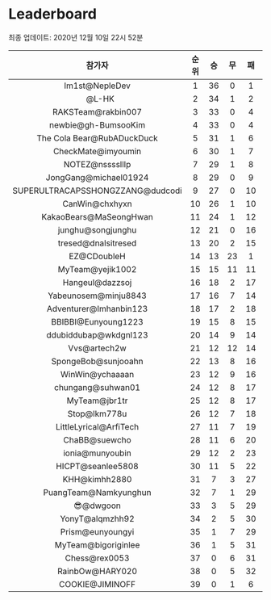 # Leaderboard
최종 업데이트: 2020년 12월 10일 22시 52분




| 참가자 | 순위 | 승 | 무 | 패 | 승점 |
|:---:|:---:|:---:|:---:|:---:|:---:|
| Im1st@NepleDev | 1 | 36 | 0 | 1 | 108 |
| ⠀@L-HK | 2 | 34 | 1 | 2 | 103 |
| RAKSTeam@rakbin007 | 3 | 33 | 0 | 4 | 99 |
| newbie@gh-BumsooKim | 4 | 33 | 0 | 4 | 99 |
| The Cola Bear@RubADuckDuck | 5 | 31 | 1 | 6 | 94 |
| CheckMate@imyoumin | 6 | 30 | 1 | 7 | 91 |
| NOTEZ@nsssslllp | 7 | 29 | 1 | 8 | 88 |
| JongGang@michael01924 | 8 | 29 | 0 | 9 | 87 |
| SUPERULTRACAPSSHONGZZANG@dudcodi | 9 | 27 | 0 | 10 | 81 |
| CanWin@chxhyxn | 10 | 26 | 1 | 10 | 79 |
| KakaoBears@MaSeongHwan | 11 | 24 | 1 | 12 | 73 |
| junghu@songjunghu | 12 | 21 | 0 | 16 | 63 |
| tresed@dnalsitresed | 13 | 20 | 2 | 15 | 62 |
| EZ@CDoubleH | 14 | 13 | 23 | 1 | 62 |
| MyTeam@yejik1002 | 15 | 15 | 11 | 11 | 56 |
| Hangeul@dazzsoj | 16 | 18 | 2 | 17 | 56 |
| Yabeunosem@minju8843 | 17 | 16 | 7 | 14 | 55 |
| Adventurer@Imhanbin123 | 18 | 17 | 2 | 18 | 53 |
| BBIBBI@Eunyoung1223 | 19 | 15 | 8 | 15 | 53 |
| ddubiddubap@wkdgnl123 | 20 | 14 | 9 | 14 | 51 |
| Vvs@artech2w | 21 | 12 | 12 | 14 | 48 |
| SpongeBob@sunjooahn | 22 | 13 | 8 | 16 | 47 |
| WinWin@ychaaaan | 23 | 12 | 9 | 16 | 45 |
| chungang@suhwan01 | 24 | 12 | 8 | 17 | 44 |
| MyTeam@jbr1tr | 25 | 12 | 8 | 17 | 44 |
| Stop@lkm778u | 26 | 12 | 7 | 18 | 43 |
| LittleLyrical@ArfiTech | 27 | 11 | 7 | 19 | 40 |
| ChaBB@suewcho | 28 | 11 | 6 | 20 | 39 |
| ionia@munyoubin | 29 | 12 | 2 | 23 | 38 |
| HICPT@seanlee5808 | 30 | 11 | 5 | 22 | 38 |
| KHH@kimhh2880 | 31 | 7 | 3 | 27 | 24 |
| PuangTeam@Namkyunghun | 32 | 7 | 1 | 29 | 22 |
| 😎@dwgoon | 33 | 3 | 5 | 29 | 14 |
| YonyT@alqmzhh92 | 34 | 2 | 5 | 30 | 11 |
| Prism@eunyoungyi | 35 | 1 | 7 | 29 | 10 |
| MyTeam@bigoriginlee | 36 | 1 | 5 | 31 | 8 |
| Chess@rex0053 | 37 | 0 | 6 | 31 | 6 |
| RainbOw@HARY020 | 38 | 0 | 5 | 32 | 5 |
| COOKIE@JIMINOFF | 39 | 0 | 1 | 6 | 1 |